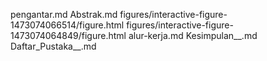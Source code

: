 pengantar.md
Abstrak.md
figures/interactive-figure-1473074066514/figure.html
figures/interactive-figure-1473074064849/figure.html
alur-kerja.md
Kesimpulan__.md
Daftar_Pustaka__.md
